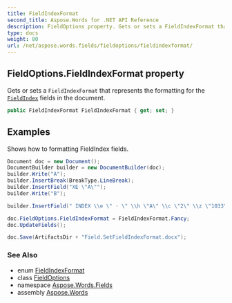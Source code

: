 ```yaml
---
title: FieldIndexFormat
second_title: Aspose.Words for .NET API Reference
description: FieldOptions property. Gets or sets a FieldIndexFormat that represents the formatting for the FieldIndex fields in the document in C#.
type: docs
weight: 80
url: /net/aspose.words.fields/fieldoptions/fieldindexformat/
---
```

## FieldOptions.FieldIndexFormat property

Gets or sets a `FieldIndexFormat` that represents the formatting for the [`FieldIndex`](../../fieldindex/) fields in the document.

```csharp
public FieldIndexFormat FieldIndexFormat { get; set; }
```

## Examples

Shows how to formatting FieldIndex fields.

```csharp
Document doc = new Document();
DocumentBuilder builder = new DocumentBuilder(doc);
builder.Write("A");
builder.InsertBreak(BreakType.LineBreak);
builder.InsertField("XE \"A\"");
builder.Write("B");

builder.InsertField(" INDEX \\e \" · \" \\h \"A\" \\c \"2\" \\z \"1033\"", null);

doc.FieldOptions.FieldIndexFormat = FieldIndexFormat.Fancy;
doc.UpdateFields();

doc.Save(ArtifactsDir + "Field.SetFieldIndexFormat.docx");
```

### See Also

* enum [FieldIndexFormat](../../fieldindexformat/)
* class [FieldOptions](../)
* namespace [Aspose.Words.Fields](../../fieldoptions/)
* assembly [Aspose.Words](../../../)
